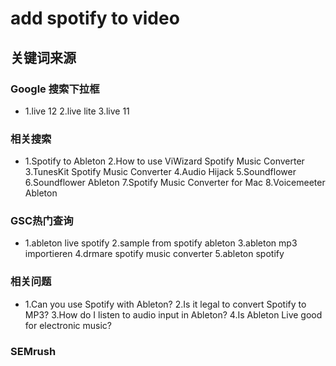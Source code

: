 # add spotify to video

## 关键词来源

### Google 搜索下拉框

- 1.live 12
2.live lite
3.live 11

### 相关搜索

- 1.Spotify to Ableton
2.How to use ViWizard Spotify Music Converter
3.TunesKit Spotify Music Converter
4.Audio Hijack
5.Soundflower
6.Soundflower Ableton
7.Spotify Music Converter for Mac
8.Voicemeeter Ableton

### GSC热门查询

- 1.ableton live spotify
2.sample from spotify ableton
3.ableton mp3 importieren
4.drmare spotify music converter
5.ableton spotify

### 相关问题

- 1.Can you use Spotify with Ableton?
2.Is it legal to convert Spotify to MP3?
3.How do I listen to audio input in Ableton?
4.Is Ableton Live good for electronic music?

### SEMrush